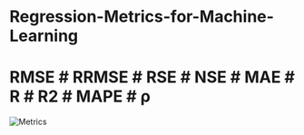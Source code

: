 # Regression-Metrics-for-Machine-Learning
# RMSE # RRMSE # RSE # NSE # MAE # R # R2 # MAPE # ρ
![Metrics](https://github.com/alifrmf/Regression-Metrics-for-Machine-Learning/assets/105715834/f2d76ae6-80e1-4686-9181-9b2c63a65a82)
